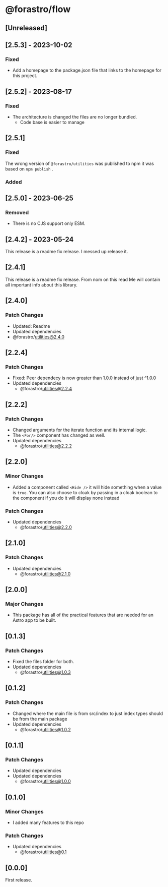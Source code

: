 # @forastro/flow

## [Unreleased]

## [2.5.3] - 2023-10-02

### Fixed

- Add a homepage to the package.json file that links to the homepage for this project.

## [2.5.2] - 2023-08-17

### Fixed

- The architecture is changed the files are no longer bundled.
  - Code base is easier to manage

## [2.5.1]

### Fixed

The wrong version of `@forastro/utilities` was published to npm it was based on `npm publish` .

### Added

## [2.5.0] - 2023-06-25

### Removed

- There is no CJS support only ESM.

## [2.4.2] - 2023-05-24

This release is a readme fix release. I messed up release it.

## [2.4.1]

This release is a readme fix release.
 From nom on this read Me will contain all important info about this library.

## [2.4.0]

### Patch Changes

- Updated: Readme
- Updated dependencies
- @forastro/utilities@2.4.0

## [2.2.4]

### Patch Changes

- Fixed: Peer dependecy is now greater than 1.0.0 instead of just ^1.0.0
- Updated dependencies
  - @forastro/utilities@2.2.4

## [2.2.2]

### Patch Changes

- Changed arguments for the iterate function and its internal logic.
- The `<For/>` component has changed as well.
- Updated dependencies
  - @forastro/utilities@2.2.2

## [2.2.0]

### Minor Changes

- Added a component called `<Hide />` it will hide something when a value is `true`.
  You can also choose to cloak by passing in a cloak boolean to the component
  if you do it will display none instead

### Patch Changes

- Updated dependencies
  - @forastro/utilities@2.2.0

## [2.1.0]

### Patch Changes

- Updated dependencies
  - @forastro/utilities@2.1.0

## [2.0.0]

### Major Changes

- This package has all of the practical features that are needed for an Astro app to be built.

## [0.1.3]

### Patch Changes

- Fixed the files folder for both.
- Updated dependencies
  - @forastro/utilities@1.0.3

## [0.1.2]

### Patch Changes

- Changed where the main file is from src/index to just index types should be from the main package
- Updated dependencies
  - @forastro/utilities@1.0.2

## [0.1.1]

### Patch Changes

- Updated dependencies
- Updated dependencies
  - @forastro/utilities@1.0.0

## [0.1.0]

### Minor Changes

- I added many features to this repo

### Patch Changes

- Updated dependencies
  - @forastro/utilities@0.1

## [0.0.0]

First release.

